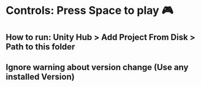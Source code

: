 # Controls: Press Space to play 🎮
## How to run: Unity Hub > Add Project From Disk > Path to this folder
## Ignore warning about version change (Use any installed Version) 
